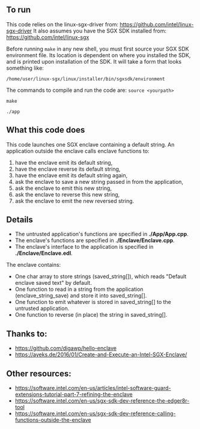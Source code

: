 ## To run
This code relies on the linux-sgx-driver from: https://github.com/intel/linux-sgx-driver
It also assumes you have the SGX SDK installed from: https://github.com/intel/linux-sgx

Before running `make` in any new shell, you must first source your SGX SDK environment file. Its location is dependent on where you installed the SDK, and is printed upon installation of the SDK. It will take a form that looks something like:

`/home/user/linux-sgx/linux/installer/bin/sgxsdk/environment`

The commands to compile and run the code are:
`source <yourpath>`

`make`

`./app`


## What this code does
This code launches one SGX enclave containing a default string. An application outside the enclave calls enclave functions to: 

1) have the enclave emit its default string, 
2) have the enclave reverse its default string, 
3) have the enclave emit its default string again, 
4) ask the enclave to save a new string passed in from the application, 
5) ask the enclave to emit this new string, 
6) ask the enclave to reverse this new string, 
7) ask the enclave to emit the new reversed string.

## Details
- The untrusted application's functions are specified in **./App/App.cpp**.
- The enclave's functions are specified in **./Enclave/Enclave.cpp**.
- The enclave's interface to the application is specified in **./Enclave/Enclave.edl**.

The enclave contains:
- One char array to store strings (saved_string[]), which reads "Default enclave saved text" by default.
- One function to read in a string from the application (enclave_string_save) and store it into saved_string[]. 
- One function to emit whatever is stored in saved_string[] to the untrusted application.
- One function to reverse (in place) the string in saved_string[].

## Thanks to:
- https://github.com/digawp/hello-enclave
- https://ayeks.de/2016/01/Create-and-Execute-an-Intel-SGX-Enclave/

## Other resources:
- https://software.intel.com/en-us/articles/intel-software-guard-extensions-tutorial-part-7-refining-the-enclave
- https://software.intel.com/en-us/sgx-sdk-dev-reference-the-edger8r-tool
- https://software.intel.com/en-us/sgx-sdk-dev-reference-calling-functions-outside-the-enclave
